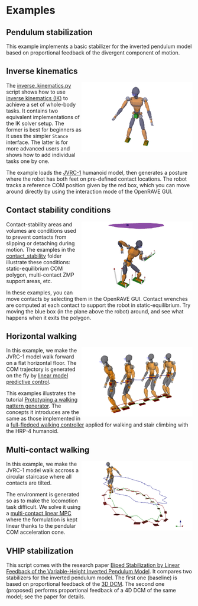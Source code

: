 # Examples

## Pendulum stabilization

This example implements a basic stabilizer for the inverted pendulum model
based on proportional feedback of the divergent component of motion.

## Inverse kinematics

<img align="right" src="../doc/src/images/inverse_kinematics.png" width="300" />

The [inverse\_kinematics.py](inverse_kinematics.py) script shows how to use
[inverse kinematics (IK)](https://scaron.info/teaching/inverse-kinematics.html)
to achieve a set of whole-body tasks. It contains two equivalent
implementations of the IK solver setup. The former is best for beginners as it
uses the simpler ``Stance`` interface. The latter is for more advanced users
and shows how to add individual tasks one by one.

The example loads the
[JVRC-1](https://github.com/stephane-caron/openrave_models/tree/master/JVRC-1)
humanoid model, then generates a posture where the robot has both feet on
pre-defined contact locations. The robot tracks a reference COM position given
by the red box, which you can move around directly by using the interaction
mode of the OpenRAVE GUI.

## Contact stability conditions

<img align="right" src="../doc/src/images/static_equilibrium_polygon.png" width="300" />

Contact-stability areas and volumes are conditions used to prevent contacts
from slipping or detaching during motion. The examples in the
[contact\_stability](contact_stability/) folder illustrate these conditions:
static-equilibrium COM polygon, multi-contact ZMP support areas, etc.

In these examples, you can move contacts by selecting them in the OpenRAVE GUI.
Contact wrenches are computed at each contact to support the robot in
static-equilibrium. Try moving the blue box (in the plane above the robot)
around, and see what happens when it exits the polygon.

## Horizontal walking

<img align="right" src="../doc/src/images/horizontal_walking.png" width="300" />

In this example, we make the JVRC-1 model walk forward on a flat horizontal
floor. The COM trajectory is generated on the fly by [linear model predictive
control](https://scaron.info/doc/pymanoid/walking-pattern-generation.html#pymanoid.mpc.LinearPredictiveControl).

This examples illustrates the tutorial [Prototyping a walking pattern
generator](https://scaron.info/teaching/prototyping-a-walking-pattern-generator.html).
The concepts it introduces are the same as those implemented in a [full-fledged
walking controller](https://github.com/stephane-caron/lipm_walking_controller/)
applied for walking and stair climbing with the HRP-4 humanoid.

## Multi-contact walking

<img align="right" src="../doc/src/images/multi_contact_walking.png" width="300" />

In this example, we make the JVRC-1 model walk accross a circular staircase
where all contacts are tilted.

The environment is generated so as to make the locomotion task difficult. We
solve it using a [multi-contact linear
MPC](https://scaron.info/research/humanoids-2016.html) where the formulation is
kept linear thanks to the pendular COM acceleration cone.

## VHIP stabilization

This script comes with the research paper [Biped Stabilization by Linear
Feedback of the Variable-Height Inverted Pendulum
Model](https://hal.archives-ouvertes.fr/hal-02289919v1/document). It compares
two stabilizers for the inverted pendulum model. The first one (baseline) is
based on proportional feedback of the [3D
DCM](https://doi.org/10.1109/TRO.2015.2405592). The second one (proposed)
performs proportional feedback of a 4D DCM of the same model; see the paper for
details.
